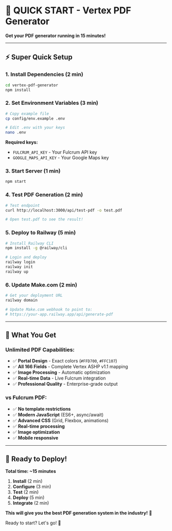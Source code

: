 # 🚀 QUICK START - Vertex PDF Generator

**Get your PDF generator running in 15 minutes!**

---

## ⚡ Super Quick Setup

### **1. Install Dependencies (2 min)**
```bash
cd vertex-pdf-generator
npm install
```

### **2. Set Environment Variables (3 min)**
```bash
# Copy example file
cp config/env.example .env

# Edit .env with your keys
nano .env
```

**Required keys:**
- `FULCRUM_API_KEY` - Your Fulcrum API key
- `GOOGLE_MAPS_API_KEY` - Your Google Maps key

### **3. Start Server (1 min)**
```bash
npm start
```

### **4. Test PDF Generation (2 min)**
```bash
# Test endpoint
curl http://localhost:3000/api/test-pdf -o test.pdf

# Open test.pdf to see the result!
```

### **5. Deploy to Railway (5 min)**
```bash
# Install Railway CLI
npm install -g @railway/cli

# Login and deploy
railway login
railway init
railway up
```

### **6. Update Make.com (2 min)**
```bash
# Get your deployment URL
railway domain

# Update Make.com webhook to point to:
# https://your-app.railway.app/api/generate-pdf
```

---

## 🎯 What You Get

### **Unlimited PDF Capabilities:**
- ✅ **Portal Design** - Exact colors (`#FFD700`, `#FFC107`)
- ✅ **All 166 Fields** - Complete Vertex ASHP v1.1 mapping
- ✅ **Image Processing** - Automatic optimization
- ✅ **Real-time Data** - Live Fulcrum integration
- ✅ **Professional Quality** - Enterprise-grade output

### **vs Fulcrum PDF:**
- ✅ **No template restrictions**
- ✅ **Modern JavaScript** (ES6+, async/await)
- ✅ **Advanced CSS** (Grid, Flexbox, animations)
- ✅ **Real-time processing**
- ✅ **Image optimization**
- ✅ **Mobile responsive**

---

## 🚀 Ready to Deploy!

**Total time: ~15 minutes**

1. **Install** (2 min)
2. **Configure** (3 min)
3. **Test** (2 min)
4. **Deploy** (5 min)
5. **Integrate** (2 min)

**This will give you the best PDF generation system in the industry!** 🎯

Ready to start? Let's go! 🚀

